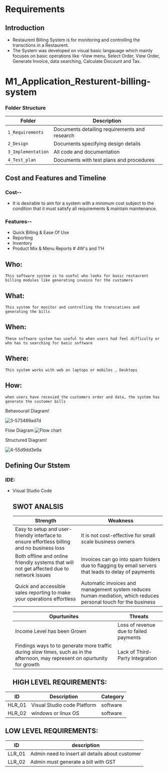 # Requirements
## Introduction
*  Restaurent Billing System is for monitoring and controlling the transctions     in a Restaurent.
*  The System was developed on visual basic langauage which mainly focuses on      basic operations like -View menu, Select Order, View Order, Generate      Invoice,    data searching, Calculate Discount and Tax.


# M1_Application_Resturent-billing-system 
### Folder Structure
Folder             | Description
-------------------| -----------------------------------------
`1_Requirements`   | Documents detailing requirements and research
`2_Design`         | Documents specifying design details
`3_Implementation` | All code and documentation
`4_Test_plan`      | Documents with test plans and procedures


## Cost and Features and Timeline
   ### Cost--
   * It is desirable to aim for a system with a minimum cost subject to the      condition that it must satisfy all requirements & maintain maintenance.
  ### Features--
   * Quick Billing & Ease Of Use
   * Reporting
   * Inventory
   * Product Mix & Menu Reports # 4W&#39;s and 1&#39;H

## Who: 

    This software system is to useful who looks for basic restaurent billing modules like generating invoice for the customers

## What:

    This system for monitor and controlling the transcations and generating the bills

## When:

    These software system has useful to when users had feel difficulty or who has to searching for basic software 

## Where:

    This system works with web on laptops or mobiles , Desktops 

## How:

    when users have recevied the customers order and data, the system has generate the customer bills 
    
    
   Behavourail Diagram!
 
 ![3-573489ad7d](https://user-images.githubusercontent.com/49491210/142775002-6619329e-e589-4fd7-a0db-d5edc36b5a33.jpg)

Flow Diagram 
![Flow chart](https://user-images.githubusercontent.com/49491210/142775012-3aabfc80-1ec1-4fea-8306-4f7c588732aa.png)

Structured Diagram!

![4-55d9dd3e9a](https://user-images.githubusercontent.com/49491210/142774932-39e915ca-fc67-41b1-a110-1507d0cc7731.jpg)

## Defining Our Ststem
### **IDE:**
- Visual Studio Code

   ## SWOT ANALSIS
  |    Strength                |             Weakness                |
  |   ---------                |             -------------           |
  | Easy to setup and user-friendly interface to ensure effortless billing and no business loss | It is not cost-effective for small scale business owners 
  | Both offline and online friendly systems that will not get affected due to network issues | Invoices can go into spam folders due to flagging by email servers that leads to     delay of payments 
  | Quick and accessible sales reporting to make your operations effortless | Automatic invoices and management system reduces human mediation, which reduces personal touch for     the business

  |            Opurtunites         |          Threats              |
  |           ---------            |          -------              |
  | Income Level has been Grown | Loss of revenue due to failed payments
  | Findings ways to to generate more traffic during slow times, such as in the afternoon, may represent on opurtunity for growth |Lack of Third-Party Integration
  
  ## HIGH LEVEL REQUIREMENTS:
| ID | Description | Category |
|---------|--------|----------|
| HLR_01 | Visual Studio code Platform| software | 
| HLR_02 |windows or linux OS | software | 
## LOW LEVEL REQUIREMENTS:
| ID | description |
|-----|------------|
|LLR_01 | Admin need to insert all details about customer|
|LLR_02 | Admin must generate a bill with GST |
  
  
 

 
 
